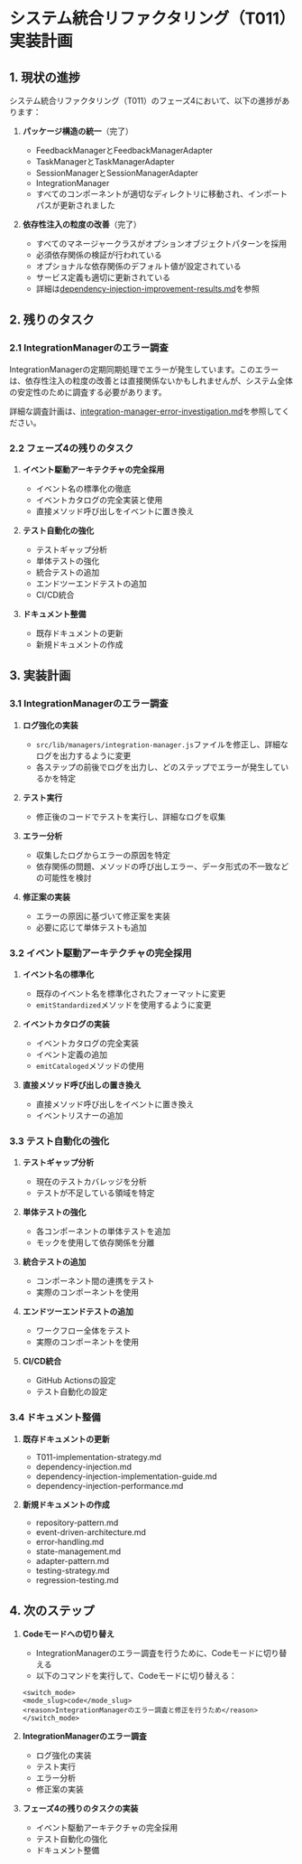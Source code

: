 # システム統合リファクタリング（T011）実装計画

## 1. 現状の進捗

システム統合リファクタリング（T011）のフェーズ4において、以下の進捗があります：

1. **パッケージ構造の統一**（完了）
   - FeedbackManagerとFeedbackManagerAdapter
   - TaskManagerとTaskManagerAdapter
   - SessionManagerとSessionManagerAdapter
   - IntegrationManager
   - すべてのコンポーネントが適切なディレクトリに移動され、インポートパスが更新されました

2. **依存性注入の粒度の改善**（完了）
   - すべてのマネージャークラスがオプションオブジェクトパターンを採用
   - 必須依存関係の検証が行われている
   - オプショナルな依存関係のデフォルト値が設定されている
   - サービス定義も適切に更新されている
   - 詳細は[dependency-injection-improvement-results.md](./dependency-injection-improvement-results.md)を参照

## 2. 残りのタスク

### 2.1 IntegrationManagerのエラー調査

IntegrationManagerの定期同期処理でエラーが発生しています。このエラーは、依存性注入の粒度の改善とは直接関係ないかもしれませんが、システム全体の安定性のために調査する必要があります。

詳細な調査計画は、[integration-manager-error-investigation.md](./integration-manager-error-investigation.md)を参照してください。

### 2.2 フェーズ4の残りのタスク

1. **イベント駆動アーキテクチャの完全採用**
   - イベント名の標準化の徹底
   - イベントカタログの完全実装と使用
   - 直接メソッド呼び出しをイベントに置き換え

2. **テスト自動化の強化**
   - テストギャップ分析
   - 単体テストの強化
   - 統合テストの追加
   - エンドツーエンドテストの追加
   - CI/CD統合

3. **ドキュメント整備**
   - 既存ドキュメントの更新
   - 新規ドキュメントの作成

## 3. 実装計画

### 3.1 IntegrationManagerのエラー調査

1. **ログ強化の実装**
   - `src/lib/managers/integration-manager.js`ファイルを修正し、詳細なログを出力するように変更
   - 各ステップの前後でログを出力し、どのステップでエラーが発生しているかを特定

2. **テスト実行**
   - 修正後のコードでテストを実行し、詳細なログを収集

3. **エラー分析**
   - 収集したログからエラーの原因を特定
   - 依存関係の問題、メソッドの呼び出しエラー、データ形式の不一致などの可能性を検討

4. **修正案の実装**
   - エラーの原因に基づいて修正案を実装
   - 必要に応じて単体テストも追加

### 3.2 イベント駆動アーキテクチャの完全採用

1. **イベント名の標準化**
   - 既存のイベント名を標準化されたフォーマットに変更
   - `emitStandardized`メソッドを使用するように変更

2. **イベントカタログの実装**
   - イベントカタログの完全実装
   - イベント定義の追加
   - `emitCataloged`メソッドの使用

3. **直接メソッド呼び出しの置き換え**
   - 直接メソッド呼び出しをイベントに置き換え
   - イベントリスナーの追加

### 3.3 テスト自動化の強化

1. **テストギャップ分析**
   - 現在のテストカバレッジを分析
   - テストが不足している領域を特定

2. **単体テストの強化**
   - 各コンポーネントの単体テストを追加
   - モックを使用して依存関係を分離

3. **統合テストの追加**
   - コンポーネント間の連携をテスト
   - 実際のコンポーネントを使用

4. **エンドツーエンドテストの追加**
   - ワークフロー全体をテスト
   - 実際のコンポーネントを使用

5. **CI/CD統合**
   - GitHub Actionsの設定
   - テスト自動化の設定

### 3.4 ドキュメント整備

1. **既存ドキュメントの更新**
   - T011-implementation-strategy.md
   - dependency-injection.md
   - dependency-injection-implementation-guide.md
   - dependency-injection-performance.md

2. **新規ドキュメントの作成**
   - repository-pattern.md
   - event-driven-architecture.md
   - error-handling.md
   - state-management.md
   - adapter-pattern.md
   - testing-strategy.md
   - regression-testing.md

## 4. 次のステップ

1. **Codeモードへの切り替え**
   - IntegrationManagerのエラー調査を行うために、Codeモードに切り替える
   - 以下のコマンドを実行して、Codeモードに切り替える：

   ```
   <switch_mode>
   <mode_slug>code</mode_slug>
   <reason>IntegrationManagerのエラー調査と修正を行うため</reason>
   </switch_mode>
   ```

2. **IntegrationManagerのエラー調査**
   - ログ強化の実装
   - テスト実行
   - エラー分析
   - 修正案の実装

3. **フェーズ4の残りのタスクの実装**
   - イベント駆動アーキテクチャの完全採用
   - テスト自動化の強化
   - ドキュメント整備